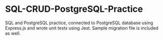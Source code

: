 # SQL-CRUD-PostgreSQL-Practice

SQL and PostgreSQL practice, connected to PostgreSQL database using Express.js and wrote unit tests using Jest. Sample migration file is included as well.
